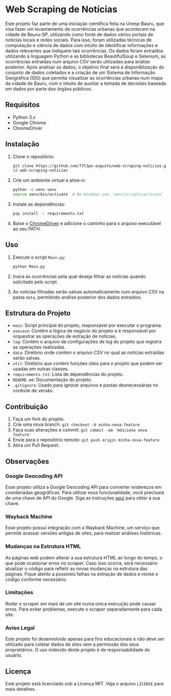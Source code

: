 # Web Scraping de Notícias

Este projeto faz parte de uma iniciação científica feita na Unesp Bauru, que visa fazer um levantamento de ocorrências urbanas que acontecem na cidade de Bauru–SP, utilizando como fonte de dados vários portais de noticias locais e redes sociais. Para isso, foram utilizadas técnicas de computação e ciência de dados com intuito de identificar informações e dados relevantes que indiquem tais ocorrências. Os dados foram extraídos utilizando a linguagem Python e as bibliotecas BeautifulSoup e Selenium, as ocorrências extraídas num arquivo CSV serão utilizadas para análise posterior. Após analisar os dados, o objetivo final será a disponiblização do conjunto de dados coletados e a criação de um Sistema de Informação Geográfica (SIG) que permita visualizar as ocorrências urbanas num mapa da cidade de Bauru, com o intuito de auxiliar a tomada de decisões baseada em dados por parte dos órgãos públicos.

## Requisitos

- Python 3.x
- Google Chrome
- ChromeDriver

## Instalação

1. Clone o repositório:
    ```sh
    git clone https://github.com/f3l1pe-augusto/web-scraping-noticias.git
    cd web-scraping-noticias
    ```

2. Crie um ambiente virtual e ative-o:
    ```sh
    python -m venv venv
    source venv/bin/activate  # No Windows use `venv\Scripts\activate`
    ```

3. Instale as dependências:
    ```sh
    pip install -r requirements.txt
    ```

4. Baixe o [ChromeDriver](https://developer.chrome.com/docs/chromedriver/downloads?hl=pt-br) e adicione o caminho para o arquivo executável ao seu PATH.

## Uso

1. Execute o script `Main.py`:
    ```sh
    python Main.py
    ```

2. Insira as ocorrências pela qual deseja filtrar as notícias quando solicitado pelo script. 

3. As notícias filtradas serão salvas automaticamente num arquivo CSV na pasta `data`, permitindo análise posterior dos dados extraídos.

## Estrutura do Projeto

- `main`: Script principal do projeto, responsável por executar o programa.
- `usecase`: Contém a lógica de negócio do projeto e é responsável por orquestrar as operações de extração de notícias.
- `log`: Contém o arquivo de configurações de log do projeto que registra as operações realizadas.
- `data`: Diretório onde contém o arquivo CSV no qual as notícias extraídas serão salvas.
- `util`: Diretório que contem funções úteis para o projeto que podem ser usadas em outras classes.
- `requirements.txt`: Lista de dependências do projeto.
- `README.md`: Documentação do projeto.
- `.gitignore`: Usado para ignorar arquivos e pastas desnecessárias no controle de versão.

## Contribuição

1. Faça um fork do projeto.
2. Crie uma nova branch: `git checkout -b minha-nova-feature`
3. Faça suas alterações e commit: `git commit -am 'Adiciona nova feature'`
4. Envie para o repositório remoto: `git push origin minha-nova-feature`
5. Abra um Pull Request.

## Observações

### Google Geocoding API

Esse projeto utiliza a Google Geocoding API para converter endereços em coordenadas geográficas. Para utilizar essa funcionalidade, você precisará de uma chave de API do Google. Siga as instruções [aqui](https://developers.google.com/maps/documentation/geocoding/get-api-key) para obter a sua chave.

### Wayback Machine

Esse projeto possui integração com a Wayback Machine, um serviço que permite acessar versões antigas de sites, para realizar análises históricas.

### Mudanças na Estrutura HTML

As páginas web podem alterar a sua estrutura HTML ao longo do tempo, o que pode ocasionar erros no scraper. Caso isso ocorra, será necessário atualizar o código para refletir as novas mudanças na estrutura das páginas. Fique atento a possíveis falhas na extração de dados e revise o código conforme necessário.

### Limitações

Rodar o scraper em mais de um site numa única execução pode causar erros. Para evitar problemas, execute o scraper separadamente para cada site.

### Aviso Legal

Este projeto foi desenvolvido apenas para fins educacionais e não deve ser utilizado para coletar dados de sites sem a permissão dos seus proprietários. O uso indevido deste projeto é de responsabilidade do usuário.

## Licença

Este projeto está licenciado sob a Licença MIT. Veja o arquivo `LICENSE` para mais detalhes.
